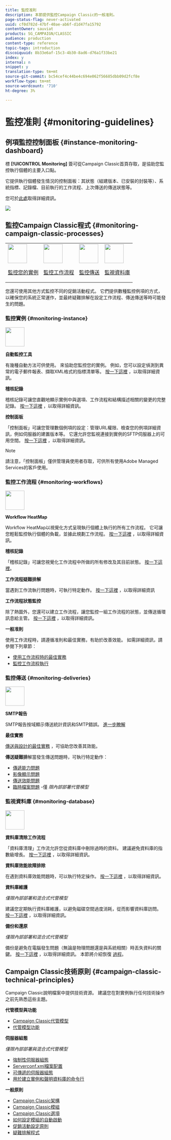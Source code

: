 ```yaml
---
title: 監控准則
description: 本節提供監控Campaign Classic的一般准則。
page-status-flag: never-activated
uuid: cf0d782d-47bf-40ae-ab6f-d1d47fa15792
contentOwner: sauviat
products: SG_CAMPAIGN/CLASSIC
audience: production
content-type: reference
topic-tags: introduction
discoiquuid: 8b33e6af-15c3-4b30-8ad6-d76a1f33be21
index: y
internal: n
snippet: y
translation-type: tm+mt
source-git-commit: bc54cef4c44be4c694e062f56685dbb09d2fcf8e
workflow-type: tm+mt
source-wordcount: '710'
ht-degree: 3%

---
```



# 監控准則 {#monitoring-guidelines}

## 例項監控控制面板 {#instance-monitoring-dashboard}

標 **[!UICONTROL Monitoring]** 簽可從Campaign Classic首頁存取，是協助您監控執行個體的主要入口點。

它提供執行個體發生情況的控制面板：其狀態（組建版本、已安裝的封裝等）、系統指標、記錄檔、目前執行的工作流程、上次傳送的傳送狀態等。

您可於[此處](../../production/using/monitoring-processes.md)取得詳細資訊。

![](assets/monitoring_tab.png)

## 監控Campaign Classic程式 {#monitoring-campaign-classic-processes}

<table>
<tr><td><img src="assets/do-not-localize/icon_system.svg" width="60px"><p><a href="#monitoring-instance">監控您的實例</a></p></td>
<td><img src="assets/do-not-localize/icon_workflows.svg" width="60px"><p><a href="#moniroting-workflows">監控工作流程</a></p></td>
<td><img src="assets/do-not-localize/icon_send.svg" width="60px"><p><a href="#monitoring-deliveries">監控傳送</a></p></td>
<td><img src="assets/do-not-localize/icon_database.svg" width="60px"><p><a href="#monitoring-database">監視資料庫</a></p></td></tr>
</table>

您還可使用其他方式監控不同的促銷活動程式。 它們提供數種監控例項的方式，以確保您的系統正常運作，並最終疑難排解在設定工作流程、傳送傳送等時可能發生的問題。

### 監控實例 {#monitoring-instance}

<img src="assets/do-not-localize/icon_system.svg" width="60px">

**自動監控工具**

有幾種自動方法可供使用。 來協助您監控您的實例。 例如，您可以設定偵測到異常的電子郵件報表、擷取XML格式的指標清單等。 [按一下這裡](../../production/using/monitoring-processes.md#automatic-monitoring) ，以取得詳細資訊。

**稽核記錄**

稽核記錄可讓您直觀地顯示實例中與選項、工作流程和結構描述相關的變更的完整記錄。 [按一下這裡](../../production/using/audit-trail.md) ，以取得詳細資訊。

**控制面板**

「控制面板」可讓您管理數個例項的設定：管理URL權限、檢查您的例項詳細資訊，例如伺服器的建置版本等。 它還允許您監視連接到實例的SFTP伺服器上的可用空間。 [按一下這裡](https://docs.adobe.com/content/help/zh-Hant/control-panel/using/control-panel-home.html) ，以取得詳細資訊。

>[!NOTE]
>
>請注意，「控制面板」僅供管理員使用者存取，可供所有使用Adobe Managed Services的客戶使用。

### 監控工作流程 {#monitoring-workflows}

<img src="assets/do-not-localize/icon_workflows.svg" width="60px">

**Workflow HeatMap**

Workflow HeatMap以視覺化方式呈現執行個體上執行的所有工作流程。 它可讓您輕鬆監控執行個體的負載，並據此規劃工作流程。 [按一下這裡](../../workflow/using/heatmap.md) ，以取得詳細資訊。

**稽核記錄**

「稽核記錄」可讓您視覺化工作流程中所做的所有修改及其目前狀態。 [按一下這裡](../../production/using/audit-trail.md)。

**工作流程疑難排解**

當遇到工作流執行問題時，可執行特定動作。 [按一下這裡](../../production/using/workflow-execution.md) ，以取得詳細資訊

**工作流程狀態監控**

除了熱圖外，您還可以建立工作流程，讓您監控一組工作流程的狀態，並傳送循環訊息給主管。 [按一下這裡](../../workflow/using/supervising-workflows.md) ，以取得詳細資訊。

**一般准則**

使用工作流程時，請遵循准則和最佳實務，有助於改善效能。 如需詳細資訊，請參閱下列章節：
* [使用工作流程時的最佳實務](../../workflow/using/workflow-best-practices.md)
* [監控工作流程執行](../../workflow/using/monitoring-workflow-execution.md)

### 監控傳送 {#monitoring-deliveries}

<img src="assets/do-not-localize/icon_send.svg" width="60px">

**SMTP報告**

SMTP報告按域顯示傳送統計資訊和SMTP錯誤。 [進一步瞭解](../../production/using/monitoring-processes.md)

**最佳實務**

[傳送與設計的最佳實務](../../delivery/using/delivery-best-practices.md) ，可協助您改善其效能。

**傳送疑難排**&#x200B;解當發生傳送問題時，可執行特定動作：
* [傳遞能力問題](../../production/using/performance-and-throughput-issues.md#deliverability_issues)
* [影像顯示問題](../../production/using/image-display-issues.md)
* [傳送效能問題](../../delivery/using/monitoring-a-delivery.md#performance_issues)
* [臨時檔案問題](../../production/using/temporary-files.md) -僅 *限內部部署代管模型*

### 監視資料庫 {#monitoring-database}

<img src="assets/do-not-localize/icon_database.svg" width="60px">

**資料庫清除工作流程**

「資料庫清理」工作流允許您從資料庫中刪除過時的資料。 建議避免資料庫的指數級增長。 [按一下這裡](../../production/using/database-cleanup-workflow.md) ，以取得詳細資訊。

**資料庫效能故障排除**

在遇到資料庫效能問題時，可以執行特定操作。 [按一下這裡](../../production/using/database-performances.md) ，以取得詳細資訊。

**資料庫維護**

*僅限內部部署和混合式代管模型*

建議您定期執行資料庫維護，以避免磁碟空間過度消耗，從而影響資料庫訪問。 [按一下這裡](../../production/using/recommendations.md) ，以取得詳細資訊。

**備份和還原**

*僅限內部部署和混合式代管模型*

備份是避免在電腦發生問題（無論是物理問題還是與系統相關）時丟失資料的關鍵。 [按一下這裡](../../production/using/backup.md) ，以取得詳細資訊。 本節將介紹恢復 [過程](../../production/using/restoration.md)。

## Campaign Classic技術原則 {#campaign-classic-technical-principles}

Campaign Classic說明檔案中提供技術資源。 建議您在對實例執行任何技術操作之前先熟悉這些主題。

**代管模型與功能**

* [Campaign Classic代管模型](../../installation/using/hosting-models.md)
* [代管模型功能](https://helpx.adobe.com/campaign/kb/acc-on-prem-vs-hosted.html)

**伺服器組態**

*僅限內部部署與混合式代管模型*

* [強制性伺服器組態](../../installation/using/campaign-server-configuration.md)
* [Serverconf.xml檔案配置](../../installation/using/the-server-configuration-file.md)
* [可傳遞的伺服器組態](../../installation/using/email-deliverability.md)
* [用於建立實例和聲明資料庫的命令行](../../installation/using/command-lines.md)

**一般原則**

* [Campaign Classic架構](../../production/using/general-architecture.md)
* [Campaign Classic模組](../../production/using/operating-principle.md)
* [Campaign Classic選項](../../installation/using/configuring-campaign-options.md)
* [如何設定模組的自動啟動](../../production/using/administration.md)
* [促銷活動設定原則](../../production/using/configuration-principle.md)
* [疑難排解程式](../../production/using/performance-and-throughput-issues.md)
